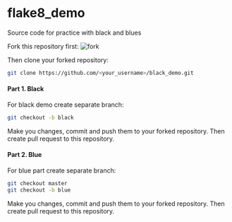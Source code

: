 # flake8_demo
Source code for practice with black and blues

Fork this repository first:
![fork](https://user-images.githubusercontent.com/8710147/235586452-6c90a94a-93f9-4f84-8609-b41132b36264.jpg)

Then clone your forked repository:
```bash
git clone https://github.com/<your_username>/black_demo.git
```

#### Part 1. Black
For black demo create separate branch:
```bash
git checkout -b black
```
Make you changes, commit and push them to your forked repository.
Then create pull request to this repository.

#### Part 2. Blue
For blue part create separate branch:
```bash
git checkout master
git checkout -b blue
```
Make you changes, commit and push them to your forked repository.
Then create pull request to this repository.
